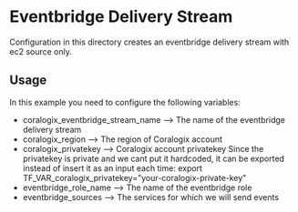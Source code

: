 # Eventbridge Delivery Stream
Configuration in this directory creates an eventbridge delivery stream with ec2 source only.

## Usage

In this example you need to configure the following variables:
* coralogix_eventbridge_stream_name --> The name of the eventbridge delivery stream
* coralogix_region --> The region of Coralogix account
* coralogix_privatekey --> Coralogix account privatekey
Since the privatekey is private and we cant put it hardcoded, it can be exported instead of insert it as an input each time:
export TF_VAR_coralogix_privatekey="your-coralogix-private-key"
* eventbridge_role_name --> The name of the eventbridge role
* eventbridge_sources --> The services for which we will send events